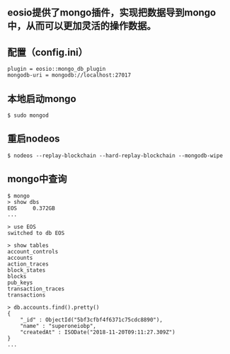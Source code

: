 ## eosio提供了mongo插件，实现把数据导到mongo中，从而可以更加灵活的操作数据。
## 配置（config.ini）
```
plugin = eosio::mongo_db_plugin
mongodb-uri = mongodb://localhost:27017
```
## 本地启动mongo
```
$ sudo mongod
```
## 重启nodeos
```
$ nodeos --replay-blockchain --hard-replay-blockchain --mongodb-wipe
```
## mongo中查询
```
$ mongo
> show dbs
EOS     0.372GB
...

> use EOS
switched to db EOS

> show tables
account_controls
accounts
action_traces
block_states
blocks
pub_keys
transaction_traces
transactions

> db.accounts.find().pretty()
{
	"_id" : ObjectId("5bf3cfbf4f6371c75cdc8890"),
	"name" : "superoneiobp",
	"createdAt" : ISODate("2018-11-20T09:11:27.309Z")
}
...
```